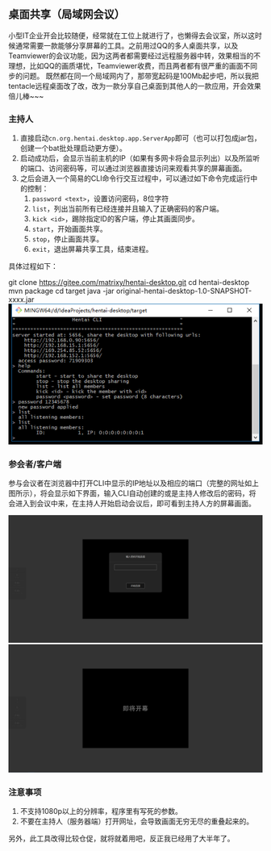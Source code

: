 ## 桌面共享（局域网会议）
小型IT企业开会比较随便，经常就在工位上就进行了，也懒得去会议室，所以这时候通常需要一款能够分享屏幕的工具。之前用过QQ的多人桌面共享，以及Teamviewer的会议功能，因为这两者都需要经过远程服务器中转，效果相当的不理想，比如QQ的画质堪忧，Teamviewer收费，而且两者都有很严重的画面不同步的问题。
既然都在同一个局域网内了，那带宽起码是100Mb起步吧，所以我把tentacle远程桌面改了改，改为一款分享自己桌面到其他人的一款应用，开会效果倍儿棒~~~

### 主持人
1. 直接启动`cn.org.hentai.desktop.app.ServerApp`即可（也可以打包成jar包，创建一个bat批处理启动更方便）。
2. 启动成功后，会显示当前主机的IP（如果有多网卡将会显示列出）以及所监听的端口、访问密码等，可以通过浏览器直接访问来观看共享的屏幕画面。
3. 之后会进入一个简易的CLI命令行交互过程中，可以通过如下命令完成运行中的控制：
	1. `password <text>`，设置访问密码，8位字符
	2. `list`，列出当前所有已经连接并且输入了正确密码的客户端。
	3. `kick <id>`，踢除指定ID的客户端，停止其画面同步。
	4. `start`，开始画面共享。
	5. `stop`，停止画面共享。
	6. `exit`，退出屏幕共享工具，结束进程。


具体过程如下：

git clone https://gitee.com/matrixy/hentai-desktop.git
cd hentai-desktop
mvn package
cd target
java -jar original-hentai-desktop-1.0-SNAPSHOT-xxxx.jar
<img src="doc/cli.png" />

### 参会者/客户端
参与会议者在浏览器中打开CLI中显示的IP地址以及相应的端口（完整的网址如上图所示），将会显示如下界面，输入CLI自动创建的或是主持人修改后的密码，将会进入到会议中来，在主持人开始启动会议后，即可看到主持人方的屏幕画面。

<img src="doc/step1.png" />
<img src="doc/step2.png" />

### 注意事项
1. 不支持1080p以上的分辨率，程序里有写死的参数。
2. 不要在主持人（服务器端）打开网址，会导致画面无穷无尽的重叠起来的。

另外，此工具改得比较仓促，就将就着用吧，反正我已经用了大半年了。